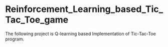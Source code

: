 # Reinforcement_Learning_based_Tic_Tac_Toe_game
The following project is Q-learning based Implementation of Tic-Tac-Toe program.
